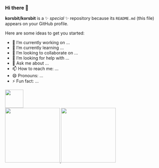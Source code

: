 ### Hi there 👋

**korsbit/korsbit** is a ✨ _special_ ✨ repository because its `README.md` (this file) appears on your GitHub profile.

Here are some ideas to get you started:

- 🔭 I’m currently working on ...
- 🌱 I’m currently learning ...
- 👯 I’m looking to collaborate on ...
- 🤔 I’m looking for help with ...
- 💬 Ask me about ...
- 📫 How to reach me: ...
- 😄 Pronouns: ...
- ⚡ Fun fact: ...


<img src="https://github.com/korsbit/korsbit/blob/main/8bit.gif" height="60">

<div>
<a href="https://github.com/korsbit">
<img height="180em" src="https://github-readme-stats.vercel.app/api/top-langs/?username=korsbit&layout=compact&langs_count=7&theme=city_lights"/>
<img height="180em" src="https://github-readme-stats.vercel.app/api?username=korsbit&show_icons=true&theme=city_lights&include_all_commits=true&count_private=true"/>
</div>
